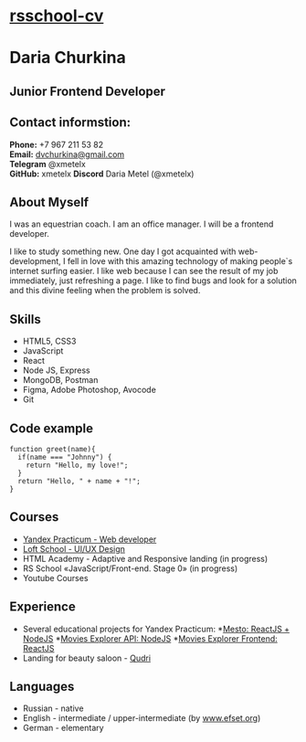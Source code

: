 # [rsschool-cv](https://xmetelx.github.io/rsschool-cv/cv)

# Daria Churkina

## Junior Frontend Developer

## Contact informstion: 
**Phone:** +7 967 211 53 82 </br>
**Email:** dvchurkina@gmail.com </br>
**Telegram** @xmetelx </br>
**GitHub:** xmetelx
**Discord** Daria Metel (@xmetelx)

## About Myself
I was an equestrian coach.
I am an office manager.
I will be a frontend developer.

I like to study something new. One day I got acquainted with web-development, I fell in love with this amazing technology of making people`s internet surfing easier. I like web because I can see the result of my job immediately, just refreshing a page. I like to find bugs and look for a solution and this divine feeling when the problem is solved. 

## Skills
* HTML5, CSS3
* JavaScript 
* React 
* Node JS, Express
* MongoDB, Postman
* Figma, Adobe Photoshop, Avocode
* Git

## Code example
```
function greet(name){
  if(name === "Johnny") {
    return "Hello, my love!";
  }
  return "Hello, " + name + "!";
}
```

## Courses
* [Yandex Practicum - Web developer](https://practicum.yandex.ru/profile/web/)
* [Loft School - UI/UX Design](https://loftschool.com/professions/ux-ui-designer)
* HTML Academy - Adaptive and Responsive landing (in progress)
* RS School «JavaScript/Front-end. Stage 0» (in progress)
* Youtube Courses

## Experience
* Several educational projects for Yandex Practicum:
  *[Mesto: ReactJS + NodeJS](https://github.com/xMetelx/react-mesto-api-full)
  *[Movies Explorer API: NodeJS](https://github.com/xMetelx/movies-explorer-api)
  *[Movies Explorer Frontend: ReactJS](https://github.com/xMetelx/movies-explorer-frontend)
* Landing for beauty saloon - [Qudri](https://qudri.info/)

## Languages
* Russian - native
* English - intermediate / upper-intermediate (by www.efset.org)
* German - elementary